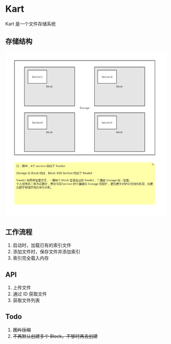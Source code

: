 # Kart
Kart 是一个文件存储系统

## 存储结构
![存储结构](./存储结构.png)

## 工作流程
1. 启动时，加载已有的索引文件
2. 添加文件时，保存文件并添加索引
3. 索引完全载入内存

## API
1. 上传文件
2. 通过 ID 获取文件
3. 获取文件列表

## Todo
1. ~~图片压缩~~
2. ~~不再默认创建多个 Block，不够时再去创建~~
